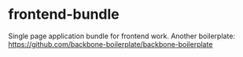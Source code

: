 frontend-bundle
===============

Single page application bundle for frontend work.
Another boilerplate: https://github.com/backbone-boilerplate/backbone-boilerplate
